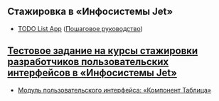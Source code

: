 ## Стажировка в «Инфосистемы Jet»

* [TODO List App](https://github.com/annaign/Test-projects/tree/master/TODOList) ([Пошаговое руководство](https://github.com/alishermuhamed/first-jet-lesson))

## [Тестовое задание на курсы стажировки разработчиков пользовательских интерфейсов в «Инфосистемы Jet»](https://github.com/anpt-jet/jet-trainess)

* [Модуль пользовательского интерфейса: «Компонент Таблица»](https://github.com/annaign/Test-projects/tree/master/jet-trainess)
